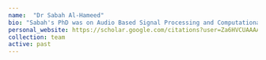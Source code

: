 ```yaml
---
name:  "Dr Sabah Al-Hameed"
bio: "Sabah's PhD was on Audio Based Signal Processing and ComputationalModels for Early Detection and Prediction ofDementia and Mood Disorders. I co-supervised him with [Dr Mohammed Benaissa](https://www.sheffield.ac.uk/eee/people/academic-staff/mohammed-benaissa)"
personal_website: https://scholar.google.com/citations?user=Za6HVCUAAAAJ&hl=en
collection: team
active: past
---
```

